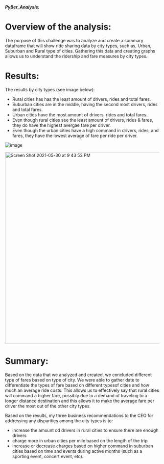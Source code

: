 ***PyBer_Analysis:***

# Overview of the analysis:

  The purpose of this challenge was to analyze and create a summary dataframe that will show ride sharing data by city types, such as, Urban, Suburban and Rural type of cities. Gathering this data and creating graphs allows us to understand the ridership and fare measures by city types. 
  
# Results:

The results by city types (see image below):
 - Rural cities has has the least amount of drivers, rides and total fares.
 - Suburban cities are in the middle, having the second most drivers, rides and total fares.
 - Urban cities have the most amount of drivers, rides and total fares.
 - Even though rural cities see the least amount of drivers, rides & fares, they do have the highest avergae fare per driver.
 - Even though the urban cities have a high command in drivers, rides, and fares, they have the lowest average of fare per ride per driver.

![image](https://user-images.githubusercontent.com/83566868/120128261-3e9aa500-c187-11eb-8b17-7866e3b5e7fd.png)

<img width="625" alt="Screen Shot 2021-05-30 at 9 43 53 PM" src="https://user-images.githubusercontent.com/83566868/120132564-2a0eda80-c190-11eb-834a-03eaeea02437.png">

# Summary: 
  Based on the data that we analyzed and created, we concluded different type of fares based on type of city. We were able to gather date to differentiate the types of fare based on different typesof cities and how much an average ride costs. This allows us to effectively say that rural cities will command a higher fare, possibly due to a demand of traveling to a longer distance destination and this allows it to make the average fare per driver the most out of the other city types.

  Based on the results, my three business recommendations to the CEO for addressing any disparities among the city types is to:
 - increase the amount od drivers in rural cities to ensure there are enough drivers
 - charge more in urban cities per mile based on the length of the trip
 - increase or decrease charges based on higher command in suburban cities based on time and events during active months (such as a sporting event, concert event, etc).
